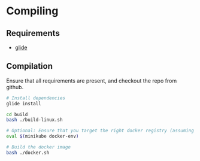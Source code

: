 # Compiling

## Requirements
- [glide](http://glide.sh/)

## Compilation
Ensure that all requirements are present, and checkout the repo from github.

```bash
# Install dependencies
glide install

cd build
bash ./build-linux.sh

# Optional: Ensure that you target the right docker registry (assuming minikube)
eval $(minikube docker-env)

# Build the docker image
bash ./docker.sh
```
